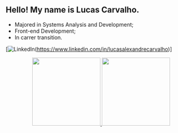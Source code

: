 ## Hello! My name is Lucas Carvalho.

-  Majored in Systems Analysis and Development;
-  Front-end Development;
-  In carrer transition.

[![LinkedIn](https://img.shields.io/badge/LinkedIn-0077B5?style=for-the-badge&logo=linkedin&logoColor=white)(https://www.linkedin.com/in/lucasalexandrecarvalho)]

<div align="center">
  <a href="https://github.com/luccarvalho">
  <img height="180em" src="https://github-readme-stats.vercel.app/api?username=luccarvalho&show_icons=true&theme=dracula&include_all_commits=true&count_private=true"/>
  <img height="180em" src="https://github-readme-stats.vercel.app/api/top-langs/?username=luccarvalho&layout=compact&langs_count=7&theme=dracula"/>
</div>
